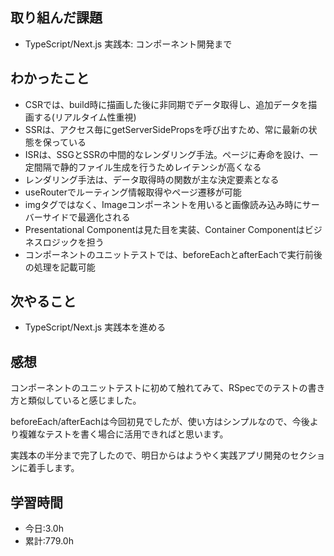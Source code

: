 ## 取り組んだ課題
- TypeScript/Next.js 実践本: コンポーネント開発まで

## わかったこと
- CSRでは、build時に描画した後に非同期でデータ取得し、追加データを描画する(リアルタイム性重視)
- SSRは、アクセス毎にgetServerSidePropsを呼び出すため、常に最新の状態を保っている
- ISRは、SSGとSSRの中間的なレンダリング手法。ページに寿命を設け、一定間隔で静的ファイル生成を行うためレイテンシが高くなる
- レンダリング手法は、データ取得時の関数が主な決定要素となる
- useRouterでルーティング情報取得やページ遷移が可能
- imgタグではなく、Imageコンポーネントを用いると画像読み込み時にサーバーサイドで最適化される
- Presentational Componentは見た目を実装、Container Componentはビジネスロジックを担う
- コンポーネントのユニットテストでは、beforeEachとafterEachで実行前後の処理を記載可能

## 次やること
- TypeScript/Next.js 実践本を進める

## 感想
コンポーネントのユニットテストに初めて触れてみて、RSpecでのテストの書き方と類似していると感じました。

beforeEach/afterEachは今回初見でしたが、使い方はシンプルなので、今後より複雑なテストを書く場合に活用できればと思います。

実践本の半分まで完了したので、明日からはようやく実践アプリ開発のセクションに着手します。

## 学習時間
- 今日:3.0h
- 累計:779.0h
